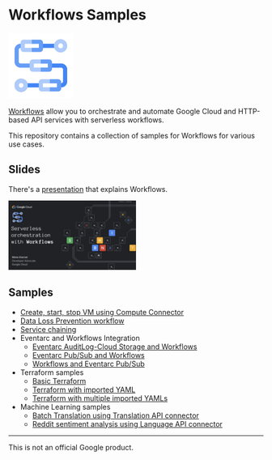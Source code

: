 # Workflows Samples

![Workflows Logo](Workflows-128-color.png)

[Workflows](https://cloud.google.com/workflows) allow you to orchestrate and
automate Google Cloud and HTTP-based API services with serverless workflows.

This repository contains a collection of samples for Workflows for various use
cases.

## Slides

There's a
[presentation](https://speakerdeck.com/meteatamel/serverless-orchestration-with-workflows)
that explains Workflows.

<a href="https://speakerdeck.com/meteatamel/serverless-orchestration-with-workflows">
    <img alt="Workflows presentation" src="serverless-orchestration-with-workflows.png" width="50%" height="50%">
</a>

## Samples

* [Create, start, stop VM using Compute Connector](connector-compute)
* [Data Loss Prevention workflow](gcs-dlp)
* [Service chaining](service-chaining)
* Eventarc and Workflows Integration
  * [Eventarc AuditLog-Cloud Storage and Workflows](https://github.com/GoogleCloudPlatform/eventarc-samples/blob/main/eventarc-workflows-integration/eventarc-auditlog-storage)
  * [Eventarc Pub/Sub and Workflows](https://github.com/GoogleCloudPlatform/eventarc-samples/blob/main/eventarc-workflows-integration/eventarc-pubsub)
  * [Workflows and Eventarc Pub/Sub](workflows-eventarc-integration/workflows-pubsub)
* Terraform samples
  * [Basic Terraform](terraform/basic)
  * [Terraform with imported YAML](terraform/import-yaml)
  * [Terraform with multiple imported YAMLs](terraform/import-multiple-yamls)
* Machine Learning samples
  * [Batch Translation using Translation API connector](batch-translation)
  * [Reddit sentiment analysis using Language API connector](reddit-sentiment)

-------

This is not an official Google product.
